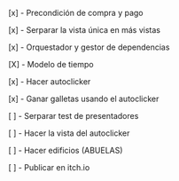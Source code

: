 [x] - Precondición de compra y pago

[x] - Serparar la vista única en más vistas

[x] - Orquestador y gestor de dependencias

[X] - Modelo de tiempo

[x] - Hacer autoclicker

[x] - Ganar galletas usando el autoclicker

[ ] - Serparar test de presentadores

[ ] - Hacer la vista del autoclicker

[ ] - Hacer edificios (ABUELAS)

[ ] - Publicar en itch.io